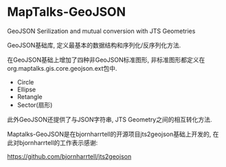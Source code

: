 # MapTalks-GeoJSON
GeoJSON Serilization and mutual conversion with JTS Geometries

GeoJSON基础库, 定义最基本的数据结构和序列化/反序列化方法.

在GeoJSON基础上增加了四种非GeoJSON标准图形, 非标准图形都定义在org.maptalks.gis.core.geojson.ext包中.

* Circle
* Ellipse
* Retangle
* Sector(扇形)

此外GeoJSON还提供了与JSON字符串, JTS Geometry之间的相互转化方法.

Maptalks-GeoJSON是在bjornharrtell的开源项目jts2geojson基础上开发的, 在此对bjornharrtell的工作表示感谢:

https://github.com/bjornharrtell/jts2geojson

